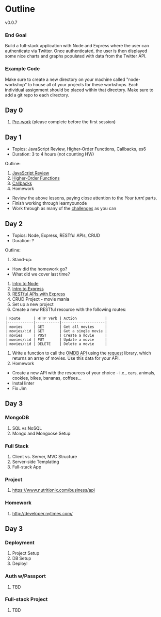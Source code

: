# Outline

v0.0.7

### End Goal

Build a full-stack application with Node and Express where the user can authenticate via Twitter. Once authenticated, the user is then displayed some nice charts and graphs populated with data from the Twitter API.

### Example Code

Make sure to create a new directory on your machine called "node-workshop" to house all of your projects for these workshops. Each individual assignment should be placed within that directory. Make sure to add a git repo to each directory.

## Day 0

1. [Pre-work](lessons/00-prework.md) (please complete before the first session)

## Day 1

- Topics: JavaScript Review, Higher-Order Functions, Callbacks, es6
- Duration: 3 to 4 hours (not counting HW)

Outline:

1. [JavaScript Review](lessons/01-js_review.md)
1. [Higher-Order Functions](lessons/02-hof.md)
1. [Callbacks](lessons/03-callbacks.md)
1. Homework
  - Review the above lessons, paying close attention to the *Your turn!* parts.
  - Finish working through learnyounode
  - Work through as many of the [challenges](challenges) as you can

## Day 2

- Topics: Node, Express, RESTful APIs, CRUD
- Duration: ?

Outline:

1. Stand-up:
  - How did the homework go?
  - What did we cover last time?
1. [Intro to Node](lessons/04-node-intro.md)
1. [Intro to Express](lessons/05-express-intro.md)
1. [RESTful APIs with Express](lessons/06-express-rest.md)
1. CRUD Project - movie mania
  1. Set up a new project
  1. Create a new RESTful resource with the following routes:

    | Route      | HTTP Verb | Action             |
    |------------|-----------|--------------------|
    | movies     | GET       | Get all movies     |
    | movies/:id | GET       | Get a single movie |
    | movies     | POST      | Create a movie     |
    | movies/:id | PUT       | Update a movie     |
    | movies/:id | DELETE    | Delete a movie     |

  1. Write a function to call the [OMDB API](http://www.omdbapi.com/) using the [request](https://github.com/request/request) library, which returns an array of movies. Use this data for your API.
1. Homework
  - Create a new API with the resources of your choice - i.e., cars, animals, cookies, bikes, bananas, coffees...
  - Instal linter
  - Fix Jim

## Day 3

### MongoDB

1. SQL vs NoSQL
1. Mongo and Mongoose Setup

### Full Stack

1. Client vs. Server, MVC Structure
1. Server-side Templating
1. Full-stack App

### Project

1. https://www.nutritionix.com/business/api

### Homework

1. http://developer.nytimes.com/

## Day 3

### Deployment

1. Project Setup
1. DB Setup
1. Deploy!

### Auth w/Passport

1. TBD

### Full-stack Project

1. TBD
